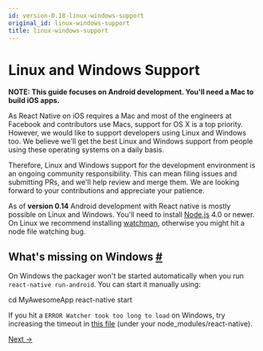 ```yaml
---
id: version-0.18-linux-windows-support
original_id: linux-windows-support
title: linux-windows-support
---
```

<a id="content"></a><h1>Linux and Windows Support</h1><div><p><strong>NOTE: This guide focuses on Android development. You'll need a Mac to build iOS apps.</strong></p><p>As React Native on iOS requires a Mac and most of the engineers at Facebook and contributors use Macs, support for OS X is a top priority. However, we would like to support developers using Linux and Windows too. We believe we'll get the best Linux and Windows support from people using these operating systems on a daily basis. </p><p>Therefore, Linux and Windows support for the development environment is an ongoing community responsibility. This can mean filing issues and submitting PRs, and we'll help review and merge them. We are looking forward to your contributions and appreciate your patience.</p><p>As of <strong>version 0.14</strong> Android development with React native is mostly possible on Linux and Windows. You'll need to install <a href="https://nodejs.org/" target="_blank">Node.js</a> 4.0 or newer. On Linux we recommend installing <a href="https://facebook.github.io/watchman/docs/install.html" target="_blank">watchman</a>, otherwise you might hit a node file watching bug.</p><h2><a class="anchor" name="what-s-missing-on-windows"></a>What's missing on Windows <a class="hash-link" href="#what-s-missing-on-windows">#</a></h2><p>On Windows the packager won't be started automatically when you run <code>react-native run-android</code>. You can start it manually using:</p><div class="prism language-javascript">cd MyAwesomeApp
react<span class="token operator">-</span>native start</div><p>If you hit a <code>ERROR  Watcher took too long to load</code> on Windows, try increasing the timeout in <a href="https://github.com/facebook/react-native/blob/master/packager/react-packager/src/DependencyResolver/FileWatcher/index.js#L16" target="_blank">this file</a> (under your node_modules/react-native).</p></div><div class="docs-prevnext"><a class="docs-next" href="tutorial.html#content">Next →</a></div>